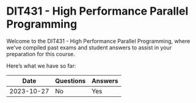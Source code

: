 # DIT431 - High Performance Parallel Programming
Welcome to the DIT431 - High Performance Parallel Programming, where we've compiled past exams and student answers to assist in your preparation for this course.

Here’s what we have so far:

|    Date    | Questions | Answers |
|------------|-----------|---------|
| 2023-10-27 | No        | Yes     |
